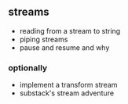 ## streams
- reading from a stream to string
- piping streams
- pause and resume and why

### optionally
- implement a transform stream
- substack's stream adventure
